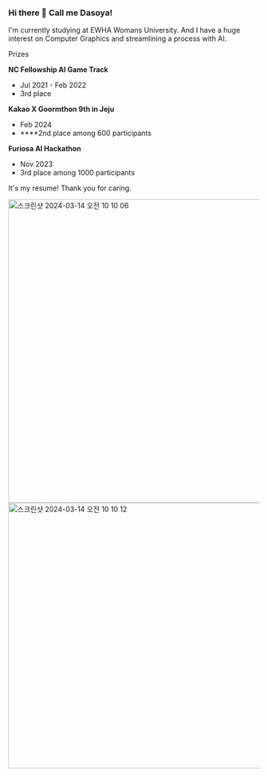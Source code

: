 ### Hi there 👋 Call me Dasoya! 

I'm currently studying at EWHA Womans University.
And I have a huge interest on Computer Graphics and streamlining a process with AI. 


Prizes

**NC Fellowship AI Game Track**

- Jul 2021 - Feb 2022
- 3rd place

**Kakao X Goormthon 9th in Jeju**

- Feb 2024
- ****2nd place among 600 participants

**Furiosa AI Hackathon** 

- Nov 2023
- 3rd place among 1000 participants


It's my resume! Thank you for caring.

<img width="607" alt="스크린샷 2024-03-14 오전 10 10 06" src="https://github.com/dasoya/dasoya/assets/66422476/ac9477a4-53b8-4d68-b97f-21c5e812a0a1">
<img width="531" alt="스크린샷 2024-03-14 오전 10 10 12" src="https://github.com/dasoya/dasoya/assets/66422476/ea663235-6d92-4b03-b076-d57875f2292d">


<!--
**dasoya/dasoya** is a ✨ _special_ ✨ repository because its `README.md` (this file) appears on your GitHub profile.

Here are some ideas to get you started:

- 🔭 I’m currently working on ...
- 🌱 I’m currently learning ...
- 👯 I’m looking to collaborate on ...
- 🤔 I’m looking for help with ...
- 💬 Ask me about ...
- 📫 How to reach me: ...
- 😄 Pronouns: ...
- ⚡ Fun fact: ...
-->

